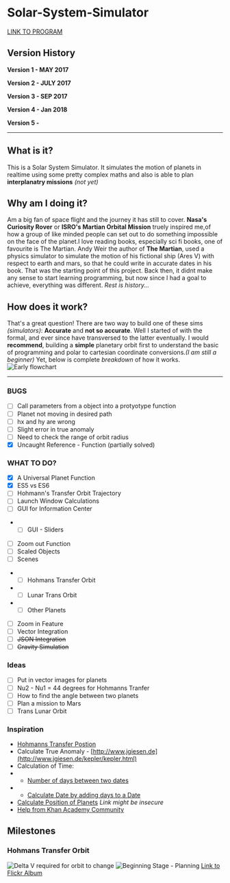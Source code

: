 # Solar-System-Simulator
[LINK TO PROGRAM](https://curious-nikhil.github.io/Solar-System-Simulator/SSS_V5.0_Hohmanns%20Transfer/)
## Version History

**Version 1 - MAY 2017**

**Version 2 - JULY 2017**

**Version 3 - SEP 2017**

**Version 4 - Jan 2018**

**Version 5 -**

----------

## What is it?
This is a Solar System Simulator. It simulates the motion of planets in realtime using some pretty complex maths and also is able to plan **interplanatry missions** *(not yet)*

## Why am I doing it?
Am a big fan of space flight and the journey it has still to cover. **Nasa's Curiosity Rover** or **ISRO's Martian Orbital Mission** truely inspired me,of how a group of like minded people can set out to do something impossible on the face of the planet.I love reading books, especially sci fi books, one of favourite is The Martian. Andy Weir the author of **The Martian**, used a physics simulator to simulate the motion of his fictional ship (Ares V) with respect to earth and mars, so that he could write in accurate dates in his book. That was the starting point of this project. Back then, it didnt make any sense to start learning programming, but now since I had a goal to achieve, everything was different. *Rest is history...*

## How does it work?

That's a great question!
There are two way to build one of these sims *(simulators)*: **Accurate** and **not so accurate**. 
Well I started of with the formal, and ever since have transversed to the latter eventually. I would **recommend**, building a **simple** planetary orbit first to understand the basic of programming and polar to cartesian coordinate conversions.*(I am still a beginner)*
Yet, below is complete *breakdown* of how it works.
![Early flowchart](https://preview.ibb.co/igA7J7/Solar_System_Simulator_Flowchart.png)

----------

### BUGS
- [ ] Call parameters from a object into a protyotype function
- [ ] Planet not moving in desired path
- [ ] hx and hy are wrong
- [ ] Slight error in true anomaly
- [ ] Need to check the range of orbit radius
- [x] Uncaught Reference - Function (partially solved)

### WHAT TO DO?

- [x] A Universal Planet Function
- [x] ES5 vs ES6
- [ ] Hohmann's Transfer Orbit Trajectory
- [ ] Launch Window Calculations
- [ ] GUI for Information Center
- - [ ] GUI - Sliders
- [ ] Zoom out Function
- [ ] Scaled Objects
- [ ] Scenes
- - [ ] Hohmans Transfer Orbit
- - [ ] Lunar Trans Orbit
- - [ ] Other Planets
- [ ] Zoom in Feature
- [ ] Vector Integration 
- [ ] ~~JSON Integration~~
- [ ] ~~Gravity Simulation~~

### Ideas

- [ ] Put in vector images for planets
- [ ] Nu2 - Nu1 = 44 degrees for Hohmanns Tranfer
- [ ] How to find the angle between two planets
- [ ] Plan a mission to Mars
- [ ] Trans Lunar Orbit 

### Inspiration
- [Hohmanns Transfer Postion](https://space.stackexchange.com/questions/4406/hohmann-transfer-equation-of-motion%5D) 
- Calculate True Anomaly - [http://www.jgiesen.de](http://www.jgiesen.de/kepler/kepler.html)
-  Calculation of Time:
- - [Number of days between two dates](https://stackoverflow.com/questions/542938/how-do-i-get-the-number-of-days-between-two-dates-in-javascript) 
- - [Calculate Date by adding days to a Date](https://www.khanacademy.org/computer-programming/number-of-days-to-a-date-20/5153033213509632)
- [Calculate Position of Planets](https://aa.quae.nl/en/reken/hemelpositie.html)  *Link might be insecure*
- [Help from Khan Academy Community](https://www.khanacademy.org/profile/curiousnikhil/projects)

## Milestones

### Hohmans Transfer Orbit
![Delta V required for orbit to change](https://c1.staticflickr.com/5/4263/35592200735_5d03f7b69b_b.jpg)
![Beginning Stage - Planning](https://c1.staticflickr.com/5/4209/35461982491_b0bbae2f83_b.jpg)
[Link to Flickr Album](https://www.flickr.com/photos/spacetimeweb/albums/72157682805439283)
